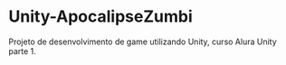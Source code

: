 # Unity-ApocalipseZumbi
Projeto de desenvolvimento de game utilizando Unity, curso Alura Unity parte 1.
